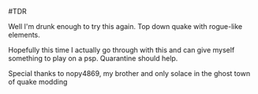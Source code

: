 #TDR

Well I'm drunk enough to try this again. Top down quake with rogue-like elements.

Hopefully this time I actually go through with this and can give myself something to play on a psp. Quarantine should help.

Special thanks to nopy4869, my brother and only solace in the ghost town of quake modding
